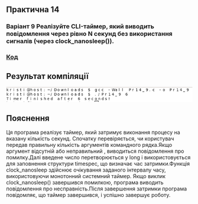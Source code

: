 ## Практична 14
###  Варіант 9 Реалізуйте CLI-таймер, який виводить повідомлення через рівно N секунд без використання сигналів (через clock_nanosleep()).
### [Код](Pr14_9.c)
## Результат компіляції
![](14_9.png)
## Пояснення 
Ця програма реалізує таймер, який затримує виконання процесу на вказану кількість секунд. Спочатку перевіряється, чи користувач передав правильну кількість аргументів командного рядка.Якщо аргумент відсутній
або неправильний , виводиться повідомлення про помилку.Далі введене число перетворюється у long і використовується для заповнення структури timespec, що визначає час затримки.Функція 
clock_nanosleep здійснює очікування заданого інтервалу часу, використовуючи монотонний системний таймер. Якщо виклик clock_nanosleep() завершився помилкою, програма виводить 
повідомлення про несправність.Після завершення затримки програма повідомляє, що таймер завершився, і успішно завершує роботу. 
